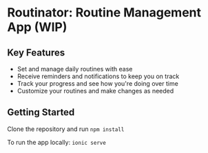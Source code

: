 # Routinator: Routine Management App (WIP)

## Key Features
- Set and manage daily routines with ease
- Receive reminders and notifications to keep you on track
- Track your progress and see how you're doing over time
- Customize your routines and make changes as needed

## Getting Started
Clone the repository and run `npm install`

To run the app locally: `ionic serve`
